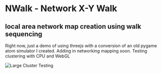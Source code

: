 # NWalk - Network X-Y Walk
## local area network map creation using walk sequencing

Right now, just a demo of using threejs with a conversion of an old pygame atom simulator I created. Adding in networking mapping soon. Testing clustering with CPU and WebGL

![Large Cluster Testing](https://i.imgur.com/a6Q5DJY.png)
